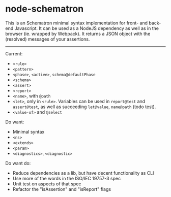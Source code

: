 # node-schematron

This is an Schematron minimal syntax implementation for front- and back-end Javascript. It can be used as
a NodeJS dependency as well as in the browser (ie. wrapped by Webpack). It returns a JSON object with the (resolved)
messages of your assertions.

---

Current:

-   `<rule>`
-   `<pattern>`
-   `<phase>`, `<active>`, `schema@defaultPhase`
-   `<schema>`
-   `<assert>`
-   `<report>`
-   `<name>`, with `@path`
-   `<let>`, only in `<rule>`. Variables can be used in `report@test` and `assert@test`, as well as succeeding `let@value`, `name@path` (todo test).
-   `<value-of>` and `@select`

Do want:

-   Minimal syntax
-   `<ns>`
-   `<extends>`
-   `<param>`
-   `<diagnostics>`, `<diagnostic>`

Do want do:

-   Reduce dependencies as a lib, but have decent functionality as CLI
-   Use more of the words in the ISO/IEC 19757-3 spec
-   Unit test on aspects of that spec
-   Refactor the "isAssertion" and "isReport" flags
